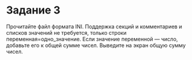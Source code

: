 # Задание 3

Прочитайте файл формата INI. Поддержка секций и комментариев и списков значений не требуется, только
строки переменная=одно_значение. Если значение переменной — число, добавьте его к общей сумме чисел.
Выведите на экран общую сумму чисел.